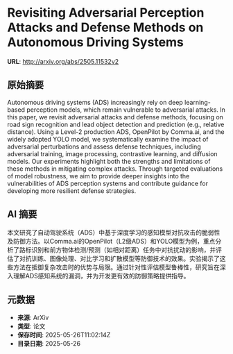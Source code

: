 # Revisiting Adversarial Perception Attacks and Defense Methods on Autonomous Driving Systems

**URL**: http://arxiv.org/abs/2505.11532v2

## 原始摘要

Autonomous driving systems (ADS) increasingly rely on deep learning-based
perception models, which remain vulnerable to adversarial attacks. In this
paper, we revisit adversarial attacks and defense methods, focusing on road
sign recognition and lead object detection and prediction (e.g., relative
distance). Using a Level-2 production ADS, OpenPilot by Comma$.$ai, and the
widely adopted YOLO model, we systematically examine the impact of adversarial
perturbations and assess defense techniques, including adversarial training,
image processing, contrastive learning, and diffusion models. Our experiments
highlight both the strengths and limitations of these methods in mitigating
complex attacks. Through targeted evaluations of model robustness, we aim to
provide deeper insights into the vulnerabilities of ADS perception systems and
contribute guidance for developing more resilient defense strategies.


## AI 摘要

本文研究了自动驾驶系统（ADS）中基于深度学习的感知模型对抗攻击的脆弱性及防御方法。以Comma.ai的OpenPilot（L2级ADS）和YOLO模型为例，重点分析了路标识别和前方物体检测/预测（如相对距离）任务中对抗扰动的影响，并评估了对抗训练、图像处理、对比学习和扩散模型等防御技术的效果。实验揭示了这些方法在抵御复杂攻击时的优势与局限。通过针对性评估模型鲁棒性，研究旨在深入理解ADS感知系统的漏洞，并为开发更有效的防御策略提供指导。

## 元数据

- **来源**: ArXiv
- **类型**: 论文
- **保存时间**: 2025-05-26T11:02:14Z
- **目录日期**: 2025-05-26

